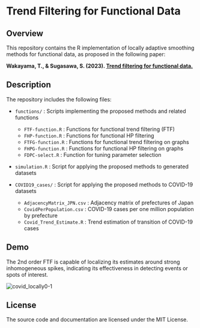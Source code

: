 # Trend Filtering for Functional Data


## Overview
This repository contains the R implementation of locally adaptive smoothing methods for functional data, as proposed in the following paper:

**Wakayama, T., & Sugasawa, S. (2023). [Trend filtering for functional data.](https://doi.org/10.1002/sta4.590)**

## Description
The repository includes the following files:

- `functions/` : Scripts implementing the proposed methods and related functions
  - `FTF-function.R`  : Functions for functional trend filtering (FTF)
  - `FHP-function.R`  : Functions for functional HP filtering
  - `FTFG-function.R` : Functions for functional trend filtering on graphs
  - `FHPG-function.R` : Functions for functional HP filtering on graphs
  - `FDPC-select.R`   : Function for tuning parameter selection

- `simulation.R` : Script for applying the proposed methods to generated datasets 

- `COVID19_cases/` : Script for applying the proposed methods to COVID-19 datasets
  - `AdjacencyMatrix_JPN.csv` : Adjacency matrix of prefectures of Japan
  - `CovidPerPopulation.csv`  : COVID-19 cases per one million population by prefecture
  - `Covid_Trend_Estimate.R`  : Trend estimation of transition of COVID-19 cases

## Demo
The 2nd order FTF is capable of localizing its estimates around strong inhomogeneous spikes, indicating its effectiveness in detecting events or spots of interest.

![covid_locally0-1](https://user-images.githubusercontent.com/44727480/127317873-f1d9c418-548b-426e-9d6d-c10aad01e9be.png)

## License
The source code and documentation are licensed under the MIT License.
